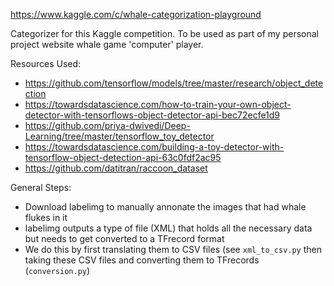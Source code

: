 https://www.kaggle.com/c/whale-categorization-playground

Categorizer for this Kaggle competition. To be used as part of my personal project website whale game 'computer' player.


Resources Used:
- https://github.com/tensorflow/models/tree/master/research/object_detection
- https://towardsdatascience.com/how-to-train-your-own-object-detector-with-tensorflows-object-detector-api-bec72ecfe1d9
- https://github.com/priya-dwivedi/Deep-Learning/tree/master/tensorflow_toy_detector
- https://towardsdatascience.com/building-a-toy-detector-with-tensorflow-object-detection-api-63c0fdf2ac95
- https://github.com/datitran/raccoon_dataset

General Steps:
- Download labelimg to manually annonate the images that had whale flukes in it
- labelimg outputs a type of file (XML) that holds all the necessary data but needs to get converted to a TFrecord format
- We do this by first translating them to CSV files (see `xml_to_csv.py` then taking these CSV files and converting
them to TFrecords (`conversion.py`)
